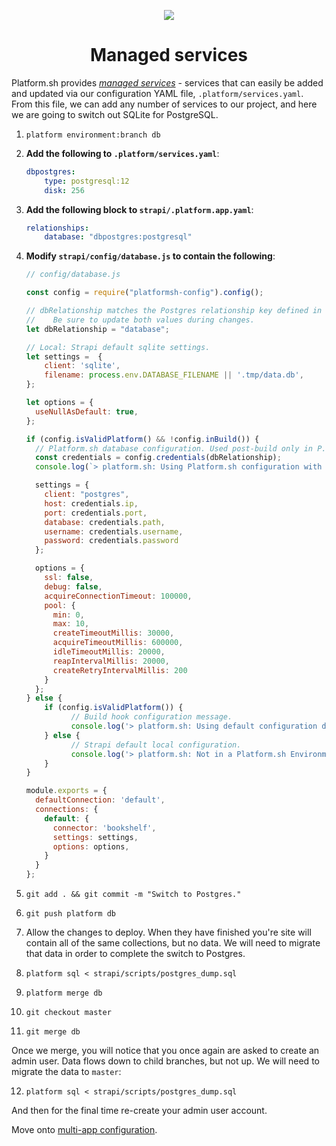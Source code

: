 <p align="center">
  <a href="https://platform.sh/marketplace/strapi/">
    <img src="https://platform.sh/images/spots/arrows/fast-dev.svg" />
  </a>

  <h1 align="center">Managed services</h1>
</p>

Platform.sh provides [*managed services*](https://docs.platform.sh/configuration/services.html) - services that can easily be added and updated via our configuration YAML file, `.platform/services.yaml`. From this file, we can add any number of services to our project, and here we are going to switch out SQLite for PostgreSQL.

1. `platform environment:branch db`
2. **Add the following to `.platform/services.yaml`**:

    ```yaml      
    dbpostgres:
        type: postgresql:12
        disk: 256
    ```
    
3. **Add the following block to `strapi/.platform.app.yaml`**:

    ```yaml
    relationships:
        database: "dbpostgres:postgresql"
    ```
4. **Modify `strapi/config/database.js` to contain the following**:

    ```js
    // config/database.js
    
    const config = require("platformsh-config").config();

    // dbRelationship matches the Postgres relationship key defined in .platform.app.yaml. 
    //    Be sure to update both values during changes.
    let dbRelationship = "database";

    // Local: Strapi default sqlite settings.
    let settings =  {
        client: 'sqlite',
        filename: process.env.DATABASE_FILENAME || '.tmp/data.db',
    };

    let options = {
      useNullAsDefault: true,
    };

    if (config.isValidPlatform() && !config.inBuild()) {
      // Platform.sh database configuration. Used post-build only in P.sh environments.
      const credentials = config.credentials(dbRelationship);
      console.log(`> platform.sh: Using Platform.sh configuration with relationship ${dbRelationship}.`);

      settings = {
        client: "postgres",
        host: credentials.ip,
        port: credentials.port,
        database: credentials.path,
        username: credentials.username,
        password: credentials.password
      };

      options = {
        ssl: false,
        debug: false,
        acquireConnectionTimeout: 100000,
        pool: {
          min: 0,
          max: 10,
          createTimeoutMillis: 30000,
          acquireTimeoutMillis: 600000,
          idleTimeoutMillis: 20000,
          reapIntervalMillis: 20000,
          createRetryIntervalMillis: 200
        }
      };
    } else {
        if (config.isValidPlatform()) {
              // Build hook configuration message.
              console.log('> platform.sh: Using default configuration during Platform.sh build hook until relationships are available.');
        } else {
              // Strapi default local configuration.
              console.log('> platform.sh: Not in a Platform.sh Environment. Using default local sqlite configuration.');
        }
    }

    module.exports = {
      defaultConnection: 'default',
      connections: {
        default: {
          connector: 'bookshelf',
          settings: settings,
          options: options,
        }
      }
    };
    ```
5. `git add . && git commit -m "Switch to Postgres."`
6. `git push platform db`
7. Allow the changes to deploy. When they have finished you're site will contain all of the same collections, but no data. We will need to migrate that data in order to complete the switch to Postgres.
8. `platform sql < strapi/scripts/postgres_dump.sql`
9. `platform merge db`
10. `git checkout master`
11. `git merge db`

Once we merge, you will notice that you once again are asked to create an admin user. Data flows down to child branches, but not up. We will need to migrate the data to `master`:

12. `platform sql < strapi/scripts/postgres_dump.sql`

And then for the final time re-create your admin user account.

Move onto [multi-app configuration](05-multi-app.md).
